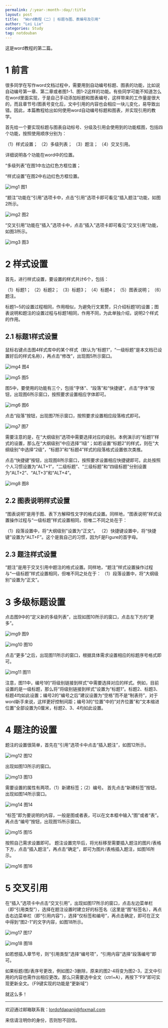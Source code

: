 ```yaml
---
permalink: /:year-:month-:day/:title
layout: post
title:  "Word教程（二）| 标题与图、表编号及引用"
author: "Lei Lie"
categories: Study
tag: notdouban
---
```


这是word教程的第二篇。

# 1 前言
很多同学在写作word文档过程中，需要用到自动编号标题、图表的功能，比如说自动编号第一章、第二章或者图1-1、图1-2这样的功能。有些同学可能不知道怎么在word里面实现，于是自己手动添加标题和图表编号，这样带来的工作量是很大的，而且章节号/图表号变化后，文中引用的内容也会相应一块儿变化，易导致出错。因此，本篇教程给出如何使用word自动编号标题和图表，并实现引用的教学。

首先给一个要实现标题与图表自动标号、分级及引用会使用到的功能框图，包括四个功能，按照使用顺序分别为：

（1）样式设置；
（2）多级列表；
（3）题注；
（4）交叉引用。

详细说明各个功能在word中的位置。

“多级列表”在图1中左边红色方框位置；

“样式设置”在图2中右边红色方框位置。

![img1](../images/img-2023-02-11/img1.png)
图1

“题注”功能在“引用”选项卡中，点击“引用”选项卡即可看见“插入题注”功能，如图2所示。

![img2](../images/img-2023-02-11/img2.png) 
图2

“交叉引用”功能在“插入”选项卡中，点击“插入”选项卡即可看见“交叉引用”功能，如图3所示。

![img3](../images/img-2023-02-11/img3.png)
图3

# 2 样式设置

首先，进行样式设置，要设置的样式共计6个，包括：

（1）标题1；
（2）标题2；
（3）标题3；
（4）标题4；
（5）图表说明；
（6）题注。

标题1~5的设置过程相同，作用相似，为避免行文累赘，只介绍标题1的设置；图表说明和题注的设置过程与标题1相同，作用不同，为此单独介绍，说明2个样式的作用。

## 2.1 标题1样式设置

鼠标右键点击图4样式库中的某个样式（默认为“标题1”，“一级标题”是本文档已设置好后的样式名称），再点击“修改”，出现图5所示窗口。

![img4](../images/img-2023-02-11/img4.png)
图4

![img5](../images/img-2023-02-11/img5.png)
图5

图5中，要使用的功能有三个，包括“字体”、“段落”和“快捷键”。点击“字体”按钮，出现图6所示窗口，按照要求设置相应字体即可。

![img6](../images/img-2023-02-11/img6.png)
图6

点击“段落”按钮，出现图7所示窗口，按照要求设置相应段落格式即可。

![img7](../images/img-2023-02-11/img7.png)
图7

需要注意的是，在“大纲级别”选项中需要选择对应的级别。本例演示的“标题1”样式的设置，那么在“大纲级别”中应选择“1级”；如若设置“标题2”的样式，则在“大纲级别”中选择“2级”，“标题3”和“标题4”样式的段落格式设置依次类推。

点击“快捷键”按钮，出现图8所示窗口，按照要求设置相应快捷键即可。此处按照个人习惯设置为“ALT+1”，“二级标题”、“三级标题”和“四级标题”分别设置为“ALT+2”、“ALT+3”和“ALT+4”。

![img8](../images/img-2023-02-11/img8.png)
图8

## 2.2 图表说明样式设置

“图表说明”是用于图、表下方解释性文字的格式设置。同样地，“图表说明”样式设置操作过程与“一级标题”样式设置相同，但唯二不同之处在于：

（1）段落设置中，将“大纲级别”设置为“正文”。
（2）快捷键设置中，将“快捷键”设置为“ALT+F”。这个是我自己的习惯，因为F是Figure的首字母。

## 2.3 题注样式设置

“题注”是用于交叉引用中题注的格式设置。同样地，“题注”样式设置操作过程与“一级标题”样式设置相同，但唯不同之处在于：
（1）段落设置中，将“大纲级别”设置为“正文”。

# 3 多级标题设置

点击图9中的“定义新的多级列表”，出现如图10所示的窗口，点击左下方的“更多”。

![img9](../images/img-2023-02-11/img9.png)
图9

![img10](../images/img-2023-02-11/img10.png)
图10

点击“更多”之后，出现图11所示的窗口，根据具体需求设置相应的标题序号格式即可。

![img11](../images/img-2023-02-11/img11.png)
图11

注意，图11中，编号1的“将级别链接到样式”中需要选择对应的样式。例如，目前设置的是一级标题，那么将“将级别链接到样式”设置为“标题1”。标题2、标题3、标题4均如此设置；编号2的“编号之后”建议设置为“空格”而不是“制表符”，对于word新手来说，这样更好控制间距；编号3的“位置”中的“对齐位置”和“文本缩进位置”全部设置为0厘米，标题2、3、4均如此设置。

# 4 题注的设置

题注的设置很简单，首先在“引用”选项卡中点击“插入题注”，如图12所示。

![img12](../images/img-2023-02-11/img12.png)
图12

出现如图13所示的窗口。

![img13](../images/img-2023-02-11/img13.png)
图13

需要设置的属性有两项，（1）新建标签；（2）编号。
首先点击“新建标签”按钮，出现如图14所示窗口。

![img14](../images/img-2023-02-11/img14.png) 
图14

“标签”即为要说明的内容，一般是图或者表，可以在文本框中输入“图”或者“表”。
再点击“编号”按钮，出现图15所示窗口。

![img15](../images/img-2023-02-11/img15.png)
图15

按照自己需求设置即可。
题注设置完毕后，将光标移至需要插入题注的图片/表格下方，点击“插入题注”，再点击“确定”，即可为图片/表格插入题注，如图16所示。 

![img16](../images/img-2023-02-11/img16.png)
图16

# 5 交叉引用

在“插入”选项卡中点击“交叉引用”，出现如图17所示的窗口，点击左边菜单栏（即“引用类型”），选择在题注设置时建立好的标签名（这里是“图”标签名），再点击右边菜单栏（即“引用内容”），选择“仅标签和编号”，再点击确定，即可在正文中得到“图2-1”的文字内容，如图18所示。 

![img17](../images/img-2023-02-11/img17.png)
图17

![img18](../images/img-2023-02-11/img18.png)
图18

如若想插入章节号，则“引用类型”选择“编号项”，“引用内容”选择“段落编号”即可。

如果标题/图/表序号更改，例如图2-3删除，原来的图2-4将变为图2-3，正文中引用的内容也需作出相应更改。那么只需要选中全文（ctrl+A），再按下“F9”即可实现更新全文。（F9键实现的功能是“更新域”）

就这么多！

--- 

欢迎通过邮箱联系我：lordofdapanji@foxmail.com

来信请注明你的身份，否则恕不回信。